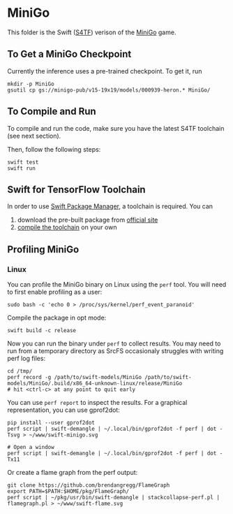 # MiniGo

This folder is the Swift ([S4TF]) verison of the [MiniGo] game.

## To Get a MiniGo Checkpoint

Currently the inference uses a pre-trained checkpoint. To get it, run

    mkdir -p MiniGo
    gsutil cp gs://minigo-pub/v15-19x19/models/000939-heron.* MiniGo/

## To Compile and Run

To compile and run the code, make sure you have the latest S4TF toolchain (see
next section).

Then, follow the following steps:

    swift test
    swift run

## Swift for TensorFlow Toolchain

In order to use [Swift Package Manager][SwiftPM], a toolchain is required. You
can

1. download the pre-built package from [official
   site](https://github.com/tensorflow/swift/blob/master/Installation.md)
2. [compile the toolchain](https://github.com/apple/swift/tree/tensorflow#building-swift-for-tensorflow)
   on your own


[S4TF]: https://www.tensorflow.org/swift/
[SwiftPM]: https://swift.org/package-manager/
[MiniGo]: https://github.com/mlperf/training/blob/master/reinforcement/tensorflow/minigo

## Profiling MiniGo

### Linux

You can profile the MiniGo binary on Linux using the `perf` tool. You will need
to first enable profiling as a user:

```
sudo bash -c 'echo 0 > /proc/sys/kernel/perf_event_paranoid'
```

Compile the package in opt mode:

```
swift build -c release
```

Now you can run the binary under `perf` to collect results. You may need to run
from a temporary directory as SrcFS occasionaly struggles with writing perf log
files:

```
cd /tmp/
perf record -g /path/to/swift-models/MiniGo /path/to/swift-models/MiniGo/.build/x86_64-unknown-linux/release/MiniGo
# hit <ctrl-c> at any point to quit early
```

You can use `perf report` to inspect the results. For a graphical
representation, you can use gprof2dot:

```
pip install --user gprof2dot
perf script | swift-demangle | ~/.local/bin/gprof2dot -f perf | dot -Tsvg > ~/www/swift-minigo.svg

# Open a window
perf script | swift-demangle | ~/.local/bin/gprof2dot -f perf | dot -Tx11
```

Or create a flame graph from the perf output:

```
git clone https://github.com/brendangregg/FlameGraph
export PATH=$PATH:$HOME/pkg/FlameGraph/
perf script | ~/pkg/usr/bin/swift-demangle | stackcollapse-perf.pl | flamegraph.pl > ~/www/swift-flame.svg
```
